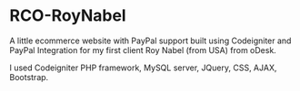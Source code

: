 RCO-RoyNabel
============

A little ecommerce website with PayPal support built using Codeigniter and PayPal Integration for my first client Roy Nabel (from USA) from oDesk.

I used Codeigniter PHP framework, MySQL server, JQuery, CSS, AJAX, Bootstrap.
